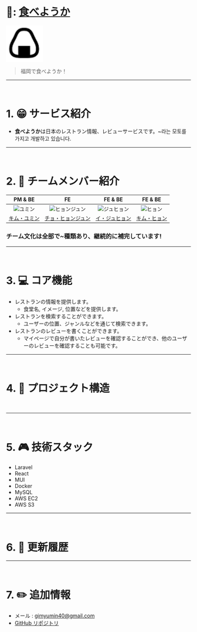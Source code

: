 # 🍙: [食べようか]()

<div align="center" style="display:flex;">
    <img src="/profile/tabeyouka_logo.png" width="100" alt="logo"/>
</div>

> 福岡で食べようか！

---
<br>

# 1. :grin: サービス紹介
* **食べようか**は日本のレストラン情報、レビューサービスです。~라는 모토를 가지고 개발하고 있습니다.
---
<br>

# 2. :two_men_holding_hands: チームメンバー紹介
|                                         PM & BE                                          |                                         FE                                          |                                         FE & BE                                          |                                         FE & BE                                    
| :--------------------------------------------------------------------------------------: | :--------------------------------------------------------------------------------------: | :--------------------------------------------------------------------------------------: | :-------------------------------------------------------------------------------------: |
| <img src="https://avatars.githubusercontent.com/u/55650732?v=4" width=400px alt="ユミン"/> | <img src="https://avatars.githubusercontent.com/u/93760720?v=4" width=400px alt="ヒョンジュン"/> | <img src="https://avatars.githubusercontent.com/u/64972038?v=4" width=400px alt="ジュヒョン"/> | <img src="https://avatars.githubusercontent.com/u/125263770?v=4" width=400px alt="ヒョン"> | 
|                       [キム・ユミン](https://github.com/devYuMinKim)                        |                            [チョ・ヒョンジュン](https://github.com/JOHYEONJUN39)                            |                            [イ・ジュヒョン](https://github.com/d556f8)                            |                          [キム・ヒョン](https://github.com/Hyn2)                          

### チーム文化は全部で~種類あり、継続的に補完しています!
<!--
예시
1. 말 아끼다가 :poop:된다.  
좋은 아이디어가 있어도 말하지 않는다면 아무도 모릅니다. 설령 확신이 없는 의견이었더라도 팀에게 영감을 불어넣어줄 수 있습니다.
2. 롤링롤 (Rolling Role)  
역할을 돌아가면서 함으로써 한 명이 계속 어려운 역할, 혹은 쉬운 역할을 하지 않습니다.
3. 근거 있어? 근거 있냐고!  
당신이 의견을 제시할 때는 근거를 제시해주세요. 근거가 없다면 의견에 대해 동료들은 당신의 의견에 동의하기가 어렵습니다.
4. 지각은 지갑을 앗아간다.  
당신의 지각은 당신의 지갑을 울게 합니다. 지각 1회 시 당신이 회식 자리에서 지불할 값이 1+1/5+1 가 됩니다.
5. 영상보다 실물이 이쁘세요.  
만날 수 있는 경우에는 만나서 업무를 진행합시다. 비대면으로 진행하는 경우보다 대면으로 진행하는게 더 즐겁습니다.
6. 나 그거 싫었어. 아 그랬구나~  
감정 회고는 중요합니다. 서로의 감정을 공유하면 팀은 더 화목해지고 끈끈해질 것입니다.
7. 회의의 중심에서 밥을 외쳐라 :raising_hand:‍  
당신의 의견을 존중되어야 합니다. 눈치보지 말고 당신의 의견을 말해주세요. 밥 시간이라고요? 모든 팀원들이 따라갈 겁니다.
8. TRT (Try, Refactor, Throw your table)  
일단 해봐라, 그리고 다시 해봐라, Just Do It! 정 안되면 모든 팀원에게 자신의 상황을 공유해라. 시도해 보는 것을 두려워 하지 말라. 
9. 당신의 머리를 믿지 마라. 당신의 글씨를 믿어라.  
기록은 중요합니다. 아무리 회의 때 좋은 의견이 나와도 정리하지 않으면 곧 날아갈 아이디어입니다. 정리하고 공유하는 습관을 가집시다.
10. 최선을 다 하면 온 우주가(팀원들) 당신을 도와줄 것이다.  
팀원이 열심히 무언가를 한다면, 다른 팀원들이 그것을 무시할 리 없습니다.
11. 말이 짧다...요?  
회의는 공적인 자리입니다. 서로에게 존칭과 존댓말을 사용한다면 회의가 감정적인 방향으로 치우치지 않을 것입니다.
--> 
---
<br>

# 3. :computer: コア機能
* レストランの情報を提供します。
    * 食堂名, イメージ, 位置などを提供します。
* レストランを検索することができます。
    * ユーザーの位置、ジャンルなどを通じて検索できます。
* レストランのレビューを書くことができます。
    * マイページで自分が書いたレビューを確認することができ、他のユーザーのレビューを確認することも可能です。
---
<br>

# 4. :department_store: プロジェクト構造
<p align="center"><img src=""></p>

---
<br>

# 5. :video_game: 技術スタック
* Laravel
* React
* MUI
* Docker
* MySQL
* AWS EC2
* AWS S3
---
<br>

# 6. :open_file_folder: 更新履歴
<!--
예시
* 0.0.1
    * 개발 환경 구축
    * 칵테일 관련 도메인 구현
    * 칵테일 다수 조회 구현
* 0.0.2
    * 로거 추가
    * API 문서화
    * 메타 / OG 태그 및 구글 애널리틱스 적용
    * 검색 기능 구현
* 0.0.3
    * 관리자 페이지의 칵테일 수정과 삭제 기능 구현
    * 칵테일 추천 방식을 개선
* 0.0.4
    * 유저 기능 추가 (구글 로그인)
    * 칵테일 즐겨찾기 기능 추가
    * 태그 검색 기능 추가
    * 칵테일 추천 알고리즘 보완
    * 카카오 공유 링크 추가
    * 무한 스크롤링 개선
* 0.0.5
    * UX / UI 개선
        * 로고 제작 및 추가
        * 사용자 행동 유도 메시지 추가
        * 사용자 행동 유도 모션 추가
        * 무한 스크롤 방식을 더 보기 버튼으로 수정
        * 푸터의 깃헙, 인스타그램 아이콘 클릭시 새 창이 열리도록 수정 
    * 버그 수정
        * 카카오 링크 개선
        * 프론트 예외처리 추가
        * 칵테일 태그 검색 비동기 버그 수정 
-->

---
<br>

# 7. :pencil2: 追加情報
- メール : gimyumin40@gmail.com
- [GitHub リポジトリ](https://github.com/Tabeyouka)
